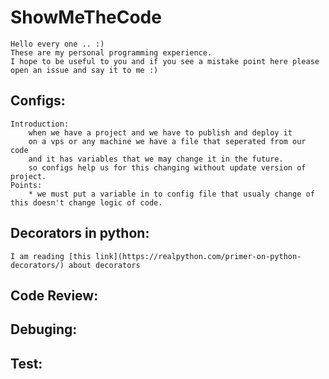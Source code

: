 # ShowMeTheCode
    Hello every one .. :) 
    These are my personal programming experience.
    I hope to be useful to you and if you see a mistake point here please open an issue and say it to me :)
    
## Configs:
    Introduction: 
        when we have a project and we have to publish and deploy it 
        on a vps or any machine we have a file that seperated from our code 
        and it has variables that we may change it in the future.
        so configs help us for this changing without update version of project.
    Points:
        * we must put a variable in to config file that usualy change of this doesn't change logic of code.

## Decorators in python:
    I am reading [this link](https://realpython.com/primer-on-python-decorators/) about decorators

## Code Review:


## Debuging:


## Test:

 